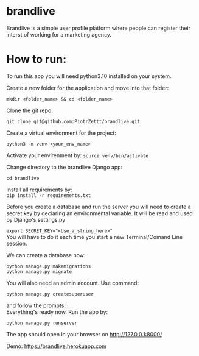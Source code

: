 # brandlive
Brandlive is a simple user profile platform where people can register their interst of working for a marketing agency.


# How to run:
To run this app you will need python3.10 installed on your system.  

Create a new folder for the application and move into that folder:  

```mkdir <folder_name> && cd <folder_name>```  

Clone the git repo:  

```git clone git@github.com:PiotrZettt/brandlive.git```  

Create a virtual environment for the project:  

```python3 -m venv <your_env_name>```  

Activate your envirenment by:
```source venv/bin/activate```

Change directory to the brandlive Django app:  

```cd brandlive```  

Install all requirements by:  
```pip install -r requirements.txt```

Before you create a database and run the server you will need to create a secret key by declaring an environmental variable. It will be read and used by Django's settings.py  

```export SECRET_KEY="<Use_a_string_here>"```  
You will have to do it each time you start a new Terminal/Comand Line session.

We can create a database now:  

```python manage.py makemigrations```  
```python manage.py migrate```  

You will also need an admin account. Use command:  

```python manage.py createsuperuser```  

and follow the prompts.  
Everything's ready now. Run the app by:  

```python manage.py runserver```

The app should open in your browser on http://127.0.0.1:8000/


Demo: https://brandlive.herokuapp.com
